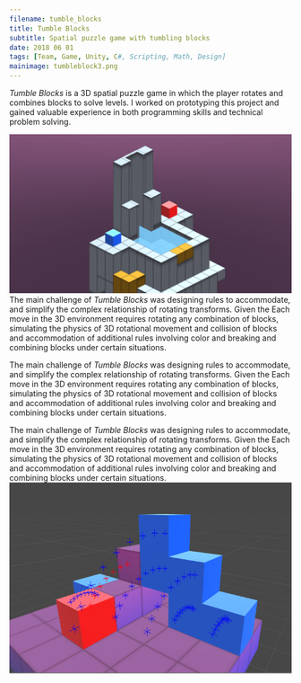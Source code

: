 ```yaml
---
filename: tumble_blocks
title: Tumble Blocks
subtitle: Spatial puzzle game with tumbling blocks
date: 2018 06 01
tags: [Team, Game, Unity, C#, Scripting, Math, Design]
mainimage: tumbleblock3.png
---
```


*Tumble Blocks* is a 3D spatial puzzle game in which the player rotates and combines blocks to solve levels. I worked on prototyping this project and gained valuable experience in both programming skills and technical problem solving.

![](/images/tumbleblock2.png#medium#right)
<br>
The main challenge of *Tumble Blocks* was designing rules to accommodate, and simplify the complex relationship of rotating transforms. Given the
Each move in the 3D environment requires rotating any combination of blocks, simulating the physics of 3D rotational movement and collision of blocks and accommodation of additional rules involving color and breaking and combining blocks under certain situations.

The main challenge of *Tumble Blocks* was designing rules to accommodate, and simplify the complex relationship of rotating transforms. Given the
Each move in the 3D environment requires rotating any combination of blocks, simulating the physics of 3D rotational movement and collision of blocks and accommodation of additional rules involving color and breaking and combining blocks under certain situations.

The main challenge of *Tumble Blocks* was designing rules to accommodate, and simplify the complex relationship of rotating transforms. Given the
Each move in the 3D environment requires rotating any combination of blocks, simulating the physics of 3D rotational movement and collision of blocks and accommodation of additional rules involving color and breaking and combining blocks under certain situations.
![](/images/tumbleblock3.png#small#left#small)
